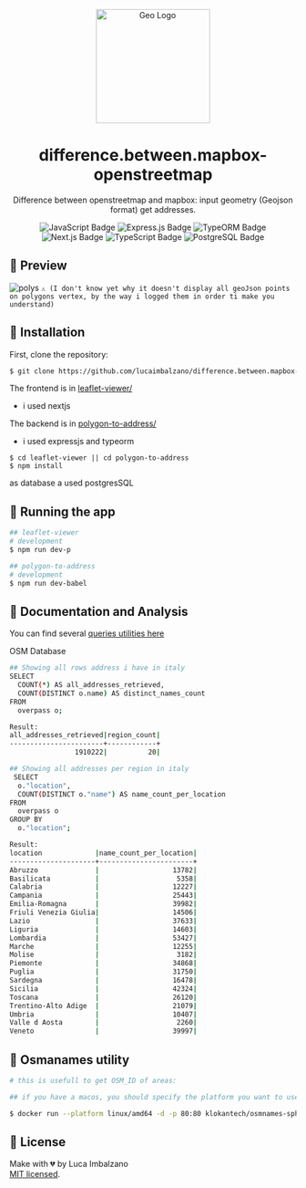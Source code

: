 


<p align="center">
    <a href="https://github.com/lucaimbalzano/difference.between.mapbox-openstreetmap" target="blank"><img src="https://static.vecteezy.com/system/resources/previews/006/957/411/large_2x/geo-letter-logo-design-on-white-background-geo-creative-initials-letter-logo-concept-geo-letter-design-vector.jpg" width="200" alt="Geo Logo" /></a>
</p>
<h1 align="center"> difference.between.mapbox-openstreetmap</h1>
<p align="center">Difference between openstreetmap and mapbox: input geometry (Geojson format) get addresses.</p>

<p align="center">
  <img src="https://img.shields.io/badge/JavaScript-F7DF1E?logo=javascript&logoColor=000&style=for-the-badge" alt="JavaScript Badge">
  <img src="https://img.shields.io/badge/Express.js-000000?logo=express&logoColor=white&style=for-the-badge" alt="Express.js Badge">
<img src="https://img.shields.io/badge/TypeORM-FF5733?logo=typeorm&logoColor=white&style=for-the-badge" alt="TypeORM Badge">
  <img src="https://img.shields.io/badge/Next.js-000000?style=for-the-badge&logo=nextdotjs&logoColor=white" alt="Next.js Badge">
    <img src="https://img.shields.io/badge/TypeScript-3178C6?logo=typescript&logoColor=fff&style=for-the-badge" alt="TypeScript Badge">
    <img src="https://img.shields.io/badge/PostgreSQL-4169E1?logo=postgresql&logoColor=fff&style=for-the-badge" alt="PostgreSQL Badge">
</p>

## 💠 Preview 
![polys](https://github.com/user-attachments/assets/3bf63006-ac77-4b94-b3d2-545b59b53ab1)
`
⚠ (I don't know yet why it doesn't display all geoJson points on polygons vertex, by the way i logged them in order ti make you understand)
`
## 💠 Installation

First, clone the repository:

```bash
$ git clone https://github.com/lucaimbalzano/difference.between.mapbox-openstreetmap
```


The frontend is in [leaflet-viewer/](./leaflet-viewer/)
- i used nextjs

The backend is in [polygon-to-address/](./polygon-to-address/)
- i used expressjs and typeorm 
```
$ cd leaflet-viewer || cd polygon-to-address
$ npm install
```

as database a used postgresSQL

## 💠 Running the app

```bash
## leaflet-viewer
# development
$ npm run dev-p

## polygon-to-address
# development
$ npm run dev-babel

```

## 💠 Documentation and Analysis

You can find several [queries utilities here](./polygon-to-address/src/utils/queries.sql)


OSM Database
```bash
## Showing all rows address i have in italy
SELECT
  COUNT(*) AS all_addresses_retrieved,
  COUNT(DISTINCT o.name) AS distinct_names_count
FROM
  overpass o;

Result:
all_addresses_retrieved|region_count|
-----------------------+------------+
                1910222|          20|
```

```bash
## Showing all addresses per region in italy
 SELECT
  o."location",
  COUNT(DISTINCT o."name") AS name_count_per_location
FROM
  overpass o
GROUP BY
  o."location";

Result:
location             |name_count_per_location|
---------------------+-----------------------+
Abruzzo              |                  13782|
Basilicata           |                   5358|
Calabria             |                  12227|
Campania             |                  25443|
Emilia-Romagna       |                  39982|
Friuli Venezia Giulia|                  14506|
Lazio                |                  37633|
Liguria              |                  14603|
Lombardia            |                  53427|
Marche               |                  12255|
Molise               |                   3182|
Piemonte             |                  34868|
Puglia               |                  31750|
Sardegna             |                  16478|
Sicilia              |                  42324|
Toscana              |                  26120|
Trentino-Alto Adige  |                  21079|
Umbria               |                  10407|
Valle d Aosta        |                   2260|
Veneto               |                  39997|
```



## 💠 Osmanames utility

```bash
# this is usefull to get OSM_ID of areas:

## if you have a macos, you should specify the platform you want to use because of the image on docker-hub OS/ARCH -> linux/amd64 

$ docker run --platform linux/amd64 -d -p 80:80 klokantech/osmnames-sphinxsearch

```

## 💠 License

Make with 💔 by Luca Imbalzano
<br> [MIT licensed](LICENSE).
